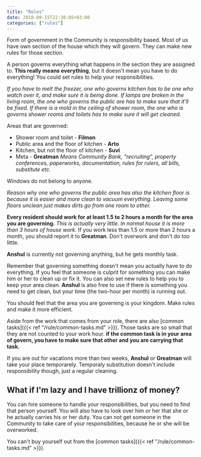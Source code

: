 ```yaml
---
title: "Roles"
date: 2018-08-15T22:38:05+03:00
categories: ["rules"] 
---
```

Form of government in the Community is responsibility based. Most of us have own section of the house which they will govern. They can make new rules for those section.

A person governs everything what happens in the section they are assigned to. **This really means everything**, but it doesn't mean you have to do everything! You could set rules to help your responsibilities.

*If you have to melt the freezer, one who governs kitchen has to be one who watch over it, and make sure it is being done. If lamps are broken in the living room, the one who governs the public are has to make sure that it'll be fixed. If there is a mold in the ceiling of shower room, the one who is governs shower rooms and toilets has to make sure it will get cleaned.*

Areas that are governed:

  - Shower room and toilet - **Filmon**
  - Public area and the floor of kitchen - **Arto**
  - Kitchen, but not the floor of kitchen - **Suvi**
  - Meta - **Greatman** *Means Community Bank, "recruiting", property conferences, paperworks, documentation, rules for rulers, all bills, substitute etc.*

Windows do not belong to anyone.

*Reason why one who governs the public area has also the kitchen floor is because it is easier and more clean to vacuum everything. Leaving some floors unclean just makes dirts go from one room to other.*

**Every resident should work for at least 1.5 to 2 hours a month for the area you are governing.** *This is actually very little. In normal house it is more than 3 hours of house work.* If you work less than 1.5 or more than 2 hours a month, you should report it to **Greatman**. Don't overwork and don't do too little.

**Anshul** is currently not governing anything, but he gets monthly task.

Remember that governing something doesn't mean you actually have to do everything. If you feel that someone is culprit for something you can make him or her to clean up or fix it. You can also set new rules to help you to keep your area clean. **Anshul** is also free to use if there is something you need to get clean, but your time (the two-hour per month) is running out.

You should feel that the area you are governing is your kingdom. Make rules and make it more efficient.

Aside from the work that comes from your role, there are also [common tasks]({{< ref "/rule/common-tasks.md" >}}). Those tasks are so small that they are not counted to your work hour. **if the common task is in your area of govern, you have to make sure that other and you are carrying that task.**

If you are out for vacations more than two weeks, **Anshul** or **Greatman** will take your place temporarely. Temporaly substitution doesn't include responsibility though, just a regular cleaning.

## What if I'm lazy and I have trillionz of money?
You can hire someone to handle your responsibilities, but you need to find that person yourself. You will also have to look over him or her that she or he actually carries his or her duty. You can not get someone in the Community to take care of your responsibilities, because he or she will be overworked.

You can't buy yourself out from the [common tasks]({{< ref "/rule/common-tasks.md" >}}).
